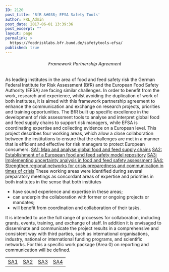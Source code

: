 ```yaml
---
ID: 2120
post_title: 'BfR &#038; EFSA Safety Tools'
author: FRL_Admin
post_date: 2017-06-01 13:39:36
post_excerpt: ""
layout: page
permalink: >
  https://foodrisklabs.bfr.bund.de/safetytools-efsa/
published: true
---
```

<h6 style="text-align: center;">Framework Partnership Agreement</h6>
As leading institutes in the area of food and feed safety risk the German Federal Institute for Risk Assessment (BfR) and the European Food Safety Authority (EFSA) are facing similar challenges. In order to benefit from the work, research and experience, whilst avoiding the duplication of work of both institutes, it is aimed with this framework partnership agreement to enhance the communication and exchange on research projects, priorities and training opportunities.
The BfR built up specific excellence in the development of risk assessment tools to analyse and interpret global food and feed supply chains to support risk managers, while EFSA is coordinating expertise and collecting evidence on a European level.
This project describes four working areas, which allow a close collaboration between the institutions to ensure that the challenges are met in a manner that is efficient and effective for risk managers to protect European consumers.
<a href="https://foodrisklabs.bfr.bund.de/safetytools-efsa-sa1/">SA1: Map and analyse global food and feed supply chains</a>
<a href="https://foodrisklabs.bfr.bund.de/sa2/">SA2: Establishment of a European food and feed safety model repository</a>
<a href="https://foodrisklabs.bfr.bund.de/sa3/">SA3: Implementing uncertainty analysis in food and feed safety assessment</a>
<a href="https://foodrisklabs.bfr.bund.de/sa4/">SA4: Strengthen regional networks for crisis preparedness and communication in times of crisis</a>
These working areas were identified during several preparatory meetings as concordant areas of expertise and priorities in both institutes in the sense that both institutes
<ul>
 	<li>have sound experience and expertise in these areas;</li>
 	<li>can underpin the collaboration with former or ongoing projects or mandates;</li>
 	<li>will benefit from coordination and collaboration of their tasks.</li>
</ul>
It is intended to use the full range of processes for collaboration, including grants, events, training, and exchange of staff.
In addition it is envisaged to disseminate and communicate the project results in a comprehensive and consistent way with third parties, such as international organisations, industry, national or international funding programs, and scientific networks. For this a specific work package (Area 0) on reporting and communication will be defined.
<table style="height: 45px;" width="658">
<tbody>
<tr>
<td style="text-align: center;"><a href="https://foodrisklabs.bfr.bund.de/safetytools-efsa-sa1/">SA1</a></td>
<td style="text-align: center;"><a href="https://foodrisklabs.bfr.bund.de/sa2/">SA2</a></td>
<td style="text-align: center;"><a href="https://foodrisklabs.bfr.bund.de/sa3/">SA3</a></td>
<td style="text-align: center;"><a href="https://foodrisklabs.bfr.bund.de/sa4/">SA4</a></td>
</tr>
</tbody>
</table>